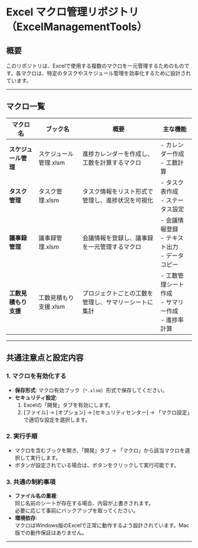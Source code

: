 # Excel マクロ管理リポジトリ（ExcelManagementTools）
## 概要
このリポジトリは、Excelで使用する複数のマクロを一元管理するためのものです。各マクロは、特定のタスクやスケジュール管理を効率化するために設計されています。

---

## マクロ一覧

| マクロ名               | ブック名               | 概要                                             | 主な機能                           |
|------------------------|------------------------|--------------------------------------------------|------------------------------------|
| **スケジュール管理**   | スケジュール管理.xlsm   | 進捗カレンダーを作成し、工数を計算するマクロ       | - カレンダー作成<br>- 工数計算      |
| **タスク管理**         | タスク管理.xlsm         | タスク情報をリスト形式で管理し、進捗状況を可視化   | - タスク表作成<br>- ステータス設定 |
| **議事録管理**         | 議事録管理.xlsm         | 会議情報を登録し、議事録を一元管理するマクロ       | - 会議情報登録<br>- テキスト出力<br>- データコピー |
| **工数見積もり支援**      | 工数見積もり支援.xlsm   | プロジェクトごとの工数を管理し、サマリーシートに集計 | - 工数管理シート作成<br>- サマリー作成<br>- 進捗率計算 |

---

## 共通注意点と設定内容

### **1. マクロを有効化する**
- **保存形式**: マクロ有効ブック（`*.xlsm`）形式で保存してください。
- **セキュリティ設定**:  
  1. Excelの「開発」タブを有効にします。  
  2. [ファイル] → [オプション] → [セキュリティセンター] → 「マクロ設定」で適切な設定を選択します。

### **2. 実行手順**
- マクロを含むブックを開き、「開発」タブ → 「マクロ」から該当マクロを選択して実行します。
- ボタンが設定されている場合は、ボタンをクリックして実行可能です。

### **3. 共通の制約事項**
- **ファイル名の重複**:  
  同じ名前のシートが存在する場合、内容が上書きされます。  
  必要に応じて事前にバックアップを取ってください。
- **環境依存**:  
  マクロはWindows版のExcelで正常に動作するよう設計されています。Mac版での動作保証はありません。

---
